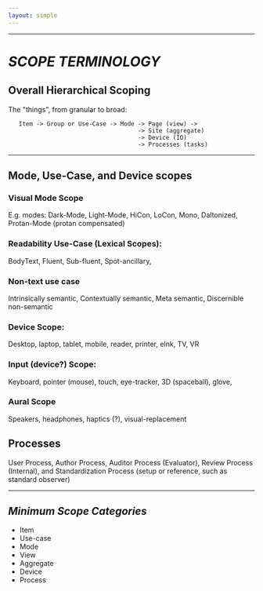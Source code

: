 ```yaml
---
layout: simple
---
```



---------------------------
# _SCOPE TERMINOLOGY_

## Overall Hierarchical Scoping
The "things", from granular to broad:

```
   Item -> Group or Use-Case -> Mode -> Page (view) ->
                                     -> Site (aggregate) 
                                     -> Device (IO)
                                     -> Processes (tasks)
```

----
## Mode, Use-Case, and Device scopes

### Visual Mode Scope
E.g. modes: Dark-Mode, Light-Mode, HiCon, LoCon, Mono, Daltonized, Protan-Mode (protan compensated)

### Readability Use-Case (Lexical Scopes):
BodyText, Fluent, Sub-fluent, Spot-ancillary, 

### Non-text use case
Intrinsically semantic, Contextually semantic, Meta semantic, Discernible non-semantic

### Device Scope:
Desktop, laptop, tablet, mobile, reader, printer, eInk, TV, VR

### Input (device?) Scope:
Keyboard, pointer (mouse), touch, eye-tracker, 3D (spaceball), glove, 

### Aural Scope
Speakers, headphones, haptics (?), visual-replacement

## Processes

User Process, Author Process, Auditor Process (Evaluator), Review Process (Internal), and  Standardization Process (setup or reference, such as standard observer)

-----

## _Minimum Scope Categories_
- Item
- Use-case
- Mode
- View
- Aggregate
- Device
- Process






